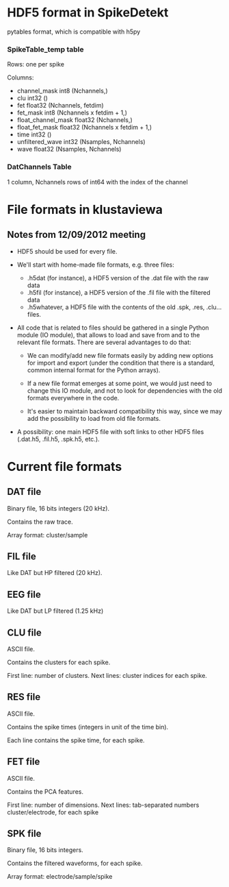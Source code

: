 HDF5 format in SpikeDetekt
==========================

pytables format, which is compatible with h5py

### SpikeTable_temp table

Rows: one per spike

Columns:

  * channel_mask            int8            (Nchannels,)
  * clu                     int32           ()
  * fet                     float32         (Nchannels, fetdim)
  * fet_mask                int8            (Nchannels x fetdim + 1,)
  * float_channel_mask      float32         (Nchannels,)
  * float_fet_mask          float32         (Nchannels x fetdim + 1,)
  * time                    int32           ()
  * unfiltered_wave         int32           (Nsamples, Nchannels)
  * wave                    float32         (Nsamples, Nchannels)


### DatChannels Table

1 column, Nchannels rows of int64 with the index of the channel




File formats in klustaviewa
=====================

Notes from 12/09/2012 meeting
-----------------------------

  * HDF5 should be used for every file.
  
  * We'll start with home-made file formats, e.g. three files:
    * .h5dat (for instance), a HDF5 version of the .dat file with the raw data
    * .h5fil (for instance), a HDF5 version of the .fil file with the filtered
       data
    * .h5whatever, a HDF5 file with the contents of the old .spk, .res, .clu...
      files.

  * All code that is related to files should be gathered in a single Python
    module (IO module), that allows to load and save from and to the relevant
    file formats. There are several advantages to do that:
    
      * We can modify/add new file formats easily by adding new options for
        import and export (under the condition that there is a standard, common
        internal format for the Python arrays).
        
      * If a new file format emerges at some point, we would just need to 
        change this IO module, and not to look for dependencies with the old 
        formats everywhere in the code.
        
      * It's easier to maintain backward compatibility this way, since we may
        add the possibility to load from old file formats.

  * A possibility: one main HDF5 file with soft links to other HDF5 files
    (.dat.h5, .fil.h5, .spk.h5, etc.).

  
  
  
Current file formats
====================

DAT file
--------
Binary file, 16 bits integers (20 kHz).

Contains the raw trace.

Array format: cluster/sample


FIL file
--------
Like DAT but HP filtered (20 kHz).


EEG file
--------
Like DAT but LP filtered (1.25 kHz)


CLU file
--------
ASCII file.

Contains the clusters for each spike.

First line: number of clusters.
Next lines: cluster indices for each spike.


RES file
--------
ASCII file.

Contains the spike times (integers in unit of the time bin).

Each line contains the spike time, for each spike.


FET file
--------
ASCII file.

Contains the PCA features.

First line: number of dimensions.
Next lines: tab-separated numbers cluster/electrode, for each spike


SPK file
--------
Binary file, 16 bits integers.

Contains the filtered waveforms, for each spike.

Array format: electrode/sample/spike

